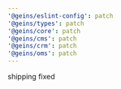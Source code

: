 ```yaml
---
'@geins/eslint-config': patch
'@geins/types': patch
'@geins/core': patch
'@geins/cms': patch
'@geins/crm': patch
'@geins/oms': patch
---
```


shipping fixed
